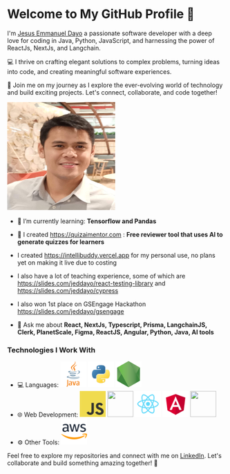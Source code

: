 # Welcome to My GitHub Profile 👋

I'm [Jesus Emmanuel Dayo](https://www.jeddayo.com) a passionate software developer with a deep love for coding in Java, Python, JavaScript, and harnessing the power of ReactJs, NextJs, and Langchain.

💻 I thrive on crafting elegant solutions to complex problems, turning ideas into code, and creating meaningful software experiences.

🚀 Join me on my journey as I explore the ever-evolving world of technology and build exciting projects. Let's connect, collaborate, and code together!

<picture>
 <source media="(prefers-color-scheme: dark)" srcset="profile.jpg">
 <source media="(prefers-color-scheme: light)" srcset="profile.jpg">
 <img alt="profile image" src="profile.jpg" width="250px" height="250px">
</picture>

- 🌱 I’m currently learning: **Tensorflow and Pandas**

- 🎥 I created https://quizaimentor.com : **Free reviewer tool that uses AI to generate quizzes for learners**
- I created https://intellibuddy.vercel.app for my personal use, no plans yet on making it live due to costing
- I also have a lot of teaching experience, some of which are https://slides.com/jeddayo/react-testing-library and https://slides.com/jeddayo/cypress
- I also won 1st place on GSEngage Hackathon https://slides.com/jeddayo/gsengage
- 💬 Ask me about **React, NextJs, Typescript, Prisma, LangchainJS, Clerk, PlanetScale, Figma, ReactJS, Angular, Python, Java, AI tools**

### Technologies I Work With

- 💻 Languages:
<code><img height="60" width="60" src="https://raw.githubusercontent.com/github/explore/80688e429a7d4ef2fca1e82350fe8e3517d3494d/topics/java/java.png"></code>
<code><img height="60" width="60"  src="https://raw.githubusercontent.com/github/explore/80688e429a7d4ef2fca1e82350fe8e3517d3494d/topics/python/python.png"></code>
<code><img height="60" width="60"  src="https://raw.githubusercontent.com/github/explore/80688e429a7d4ef2fca1e82350fe8e3517d3494d/topics/nodejs/nodejs.png"></code>
- 🌐 Web Development:
<code><img height="60" width="60"  src="https://raw.githubusercontent.com/github/explore/80688e429a7d4ef2fca1e82350fe8e3517d3494d/topics/javascript/javascript.png"></code>
<code><img height="60" width="60"  src="https://raster.shields.io/badge/next.js-000000.png"></code>
<code><img height="60" width="60"  src="https://raw.githubusercontent.com/github/explore/80688e429a7d4ef2fca1e82350fe8e3517d3494d/topics/react/react.png"></code>
<code><img height="60" width="60"  src="https://raw.githubusercontent.com/github/explore/80688e429a7d4ef2fca1e82350fe8e3517d3494d/topics/angular/angular.png"></code>
<code><img height="60" width="60"  src="https://www.vectorlogo.zone/logos/figma/figma-icon.svg"></code>
- ⚙️ Other Tools:
<code><img height="60" width="60"  src="https://raw.githubusercontent.com/devicons/devicon/master/icons/amazonwebservices/amazonwebservices-original-wordmark.svg"></code>

Feel free to explore my repositories and connect with me on [LinkedIn](www.linkedin.com/in/jesus-emmanuel-dayo-6435a913). Let's collaborate and build something amazing together! 🤝

